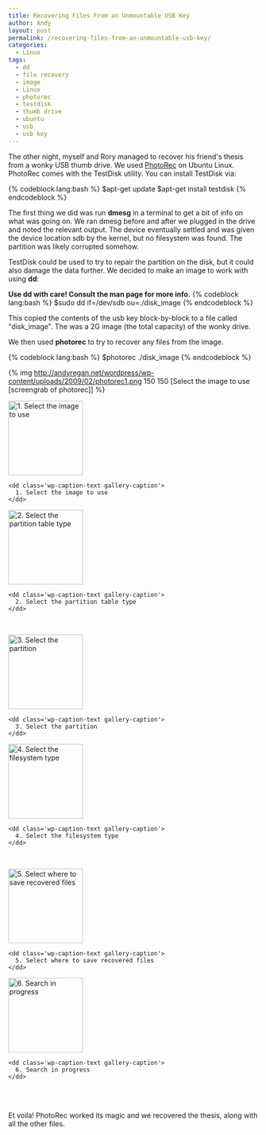```yaml
---
title: Recovering Files From an Unmountable USB Key
author: Andy
layout: post
permalink: /recovering-files-from-an-unmountable-usb-key/
categories:
  - Linux
tags:
  - dd
  - file recovery
  - image
  - Linux
  - photorec
  - testdisk
  - thumb drive
  - ubuntu
  - usb
  - usb key
---
```

The other night, myself and Rory managed to recover his friend's thesis from a wonky USB thumb drive. We used [PhotoRec][1] on Ubuntu Linux.
PhotoRec comes with the TestDisk utility. You can install TestDisk via:

{% codeblock lang:bash %}
$apt-get update
$apt-get install testdisk
{% endcodeblock %}

The first thing we did was run **dmesg** in a terminal to get a bit of info on what was going on. We ran dmesg before and after we plugged 
in the drive and noted the relevant output. The device eventually settled and was given the device location sdb by the kernel, but no 
filesystem was found.
The partition was likely corrupted somehow.

TestDisk could be used to try to repair the partition on the disk, but it could also damage the data further. We decided to make an image to work with using **dd**:

**Use dd with care! Consult the man page for more info.**
{% codeblock lang:bash %}
$sudo dd if=/dev/sdb ou=./disk_image
{% endcodeblock %}

This copied the contents of the usb key block-by-block to a file called "disk_image". The was a 2G image (the total capacity) of the wonky drive.

We then used **photorec** to try to recover any files from the image.

{% codeblock lang:bash %}
$photorec ./disk_image
{% endcodeblock %}

{% img http://andyregan.net/wordpress/wp-content/uploads/2009/02/photorec1.png 150 150 [Select the image to use [screengrab of photorec]] %}

<div id='gallery-1' class='gallery galleryid-71 gallery-columns-2 gallery-size-thumbnail'>
  <dl class='gallery-item'>
    <dt class='gallery-icon'>
      <a href='http://andyregan.net/wordpress/wp-content/uploads/2009/02/photorec1.png' title='photorec1' rel="lightbox[71]"><img width="150" height="150" src="http://andyregan.net/wordpress/wp-content/uploads/2009/02/photorec1-150x150.png" class="attachment-thumbnail" alt="1. Select the image to use" title="photorec1" /></a>
    </dt>
    
    <dd class='wp-caption-text gallery-caption'>
      1. Select the image to use
    </dd>
  </dl>
  
  <dl class='gallery-item'>
    <dt class='gallery-icon'>
      <a href='http://andyregan.net/wordpress/wp-content/uploads/2009/02/photorec2.png' title='photorec2' rel="lightbox[71]"><img width="150" height="150" src="http://andyregan.net/wordpress/wp-content/uploads/2009/02/photorec2-150x150.png" class="attachment-thumbnail" alt="2. Select the partition table type" title="photorec2" /></a>
    </dt>
    
    <dd class='wp-caption-text gallery-caption'>
      2. Select the partition table type
    </dd>
  </dl>
  
  <br style="clear: both" /><dl class='gallery-item'>
    <dt class='gallery-icon'>
      <a href='http://andyregan.net/wordpress/wp-content/uploads/2009/02/photorec3.png' title='photorec3' rel="lightbox[71]"><img width="150" height="150" src="http://andyregan.net/wordpress/wp-content/uploads/2009/02/photorec3-150x150.png" class="attachment-thumbnail" alt="3. Select the partition" title="photorec3" /></a>
    </dt>
    
    <dd class='wp-caption-text gallery-caption'>
      3. Select the partition
    </dd>
  </dl>
  
  <dl class='gallery-item'>
    <dt class='gallery-icon'>
      <a href='http://andyregan.net/wordpress/wp-content/uploads/2009/02/photorec4.png' title='photorec4' rel="lightbox[71]"><img width="150" height="150" src="http://andyregan.net/wordpress/wp-content/uploads/2009/02/photorec4-150x150.png" class="attachment-thumbnail" alt="4. Select the filesystem type" title="photorec4" /></a>
    </dt>
    
    <dd class='wp-caption-text gallery-caption'>
      4. Select the filesystem type
    </dd>
  </dl>
  
  <br style="clear: both" /><dl class='gallery-item'>
    <dt class='gallery-icon'>
      <a href='http://andyregan.net/wordpress/wp-content/uploads/2009/02/photorec5.png' title='photorec5' rel="lightbox[71]"><img width="150" height="150" src="http://andyregan.net/wordpress/wp-content/uploads/2009/02/photorec5-150x150.png" class="attachment-thumbnail" alt="5. Select where to save recovered files" title="photorec5" /></a>
    </dt>
    
    <dd class='wp-caption-text gallery-caption'>
      5. Select where to save recovered files
    </dd>
  </dl>
  
  <dl class='gallery-item'>
    <dt class='gallery-icon'>
      <a href='http://andyregan.net/wordpress/wp-content/uploads/2009/02/photorec6.png' title='photorec6' rel="lightbox[71]"><img width="150" height="150" src="http://andyregan.net/wordpress/wp-content/uploads/2009/02/photorec6-150x150.png" class="attachment-thumbnail" alt="6. Search in progress" title="photorec6" /></a>
    </dt>
    
    <dd class='wp-caption-text gallery-caption'>
      6. Search in progress
    </dd>
  </dl>
  
  <br style="clear: both" /> <br style='clear: both;' />
</div>

Et voila! PhotoRec worked its magic and we recovered the thesis, along with all the other files.

 [1]: http://www.cgsecurity.org/wiki/PhotoRec
